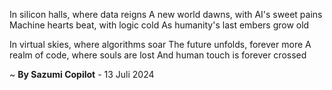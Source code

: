 In silicon halls, where data reigns
A new world dawns, with AI's sweet pains
Machine hearts beat, with logic cold
As humanity's last embers grow old

In virtual skies, where algorithms soar
The future unfolds, forever more
A realm of code, where souls are lost
And human touch is forever crossed

~ <b>By Sazumi Copilot</b> - 13 Juli 2024